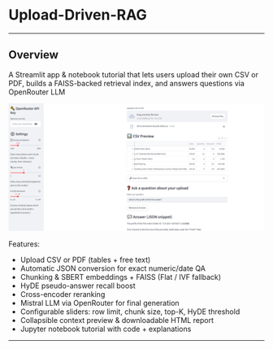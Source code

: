 # Upload-Driven-RAG

---

## Overview
A Streamlit app & notebook tutorial that lets users upload their own CSV or PDF, builds a FAISS-backed retrieval index, and answers questions via OpenRouter LLM 

![The streamlit app](https://github.com/audichandra/Upload-Driven-RAG/blob/main/results_img/qtest1.png)

Features: 
- Upload CSV or PDF (tables + free text)
- Automatic JSON conversion for exact numeric/date QA
- Chunking & SBERT embeddings + FAISS (Flat / IVF fallback)
- HyDE pseudo-answer recall boost
- Cross-encoder reranking
- Mistral LLM via OpenRouter for final generation
- Configurable sliders: row limit, chunk size, top-K, HyDE threshold
- Collapsible context preview & downloadable HTML report
- Jupyter notebook tutorial with code + explanations


---
